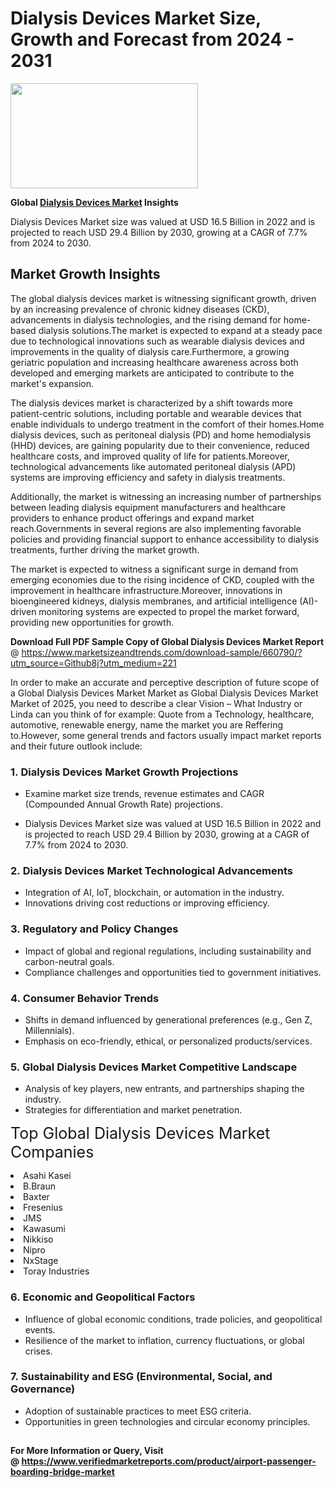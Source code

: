 <H1>Dialysis Devices Market Size, Growth and Forecast from 2024 - 2031</H1><img class="aligncenter size-medium wp-image-584254" src="https://thirdeyenews.in/wp-content/uploads/2024/09/Global-Market-Research-300x168.jpeg" alt="" width="300" height="168" /><p><strong>Global&nbsp;<a href="https://www.marketsizeandtrends.com/download-sample/660790/?utm_source=Github8j?utm_medium=221">Dialysis Devices Market</a> Insights</strong></p><p>Dialysis Devices Market size was valued at USD 16.5 Billion in 2022 and is projected to reach USD 29.4 Billion by 2030, growing at a CAGR of 7.7% from 2024 to 2030.</p><p><h2>Market Growth Insights</h2> <p>The global dialysis devices market is witnessing significant growth, driven by an increasing prevalence of chronic kidney diseases (CKD), advancements in dialysis technologies, and the rising demand for home-based dialysis solutions.The market is expected to expand at a steady pace due to technological innovations such as wearable dialysis devices and improvements in the quality of dialysis care.Furthermore, a growing geriatric population and increasing healthcare awareness across both developed and emerging markets are anticipated to contribute to the market's expansion.</p> <p>The dialysis devices market is characterized by a shift towards more patient-centric solutions, including portable and wearable devices that enable individuals to undergo treatment in the comfort of their homes.Home dialysis devices, such as peritoneal dialysis (PD) and home hemodialysis (HHD) devices, are gaining popularity due to their convenience, reduced healthcare costs, and improved quality of life for patients.Moreover, technological advancements like automated peritoneal dialysis (APD) systems are improving efficiency and safety in dialysis treatments.</p> <p>Additionally, the market is witnessing an increasing number of partnerships between leading dialysis equipment manufacturers and healthcare providers to enhance product offerings and expand market reach.Governments in several regions are also implementing favorable policies and providing financial support to enhance accessibility to dialysis treatments, further driving the market growth.</p> <p>The market is expected to witness a significant surge in demand from emerging economies due to the rising incidence of CKD, coupled with the improvement in healthcare infrastructure.Moreover, innovations in bioengineered kidneys, dialysis membranes, and artificial intelligence (AI)-driven monitoring systems are expected to propel the market forward, providing new opportunities for growth.</p> <p><span class=""><strong>Download Full PDF Sample Copy of Global Dialysis Devices Market Report</strong> @ <a href="https://www.marketsizeandtrends.com/download-sample/660790/?utm_source=Github8j?utm_medium=221" target="_blank">https://www.marketsizeandtrends.com/download-sample/660790/?utm_source=Github8j?utm_medium=221</a></span></p><p>In order to make an accurate and perceptive description of future scope of a Global&nbsp;Dialysis Devices Market Market as Global&nbsp;Dialysis Devices Market Market of 2025, you need to describe a clear Vision &ndash; What Industry or Linda can you think of for example: Quote from a Technology, healthcare, automotive, renewable energy, name the market you are Reffering to.However, some general trends and factors usually impact market reports and their future outlook include:</p><h3>1.&nbsp;<strong>Dialysis Devices Market Growth Projections</strong></h3><ul><li>Examine market size trends, revenue estimates and CAGR (Compounded Annual Growth Rate) projections.</li><li><p>Dialysis Devices Market size was valued at USD 16.5 Billion in 2022 and is projected to reach USD 29.4 Billion by 2030, growing at a CAGR of 7.7% from 2024 to 2030.</p></li></ul><h3>2.&nbsp;<strong>Dialysis Devices Market Technological Advancements</strong></h3><ul><li>Integration of AI, IoT, blockchain, or automation in the industry.</li><li>Innovations driving cost reductions or improving efficiency.</li></ul><h3>3.&nbsp;<strong>Regulatory and Policy Changes</strong></h3><ul><li>Impact of global and regional regulations, including sustainability and carbon-neutral goals.</li><li>Compliance challenges and opportunities tied to government initiatives.</li></ul><h3>4.&nbsp;<strong>Consumer Behavior Trends</strong></h3><ul><li>Shifts in demand influenced by generational preferences (e.g., Gen Z, Millennials).</li><li>Emphasis on eco-friendly, ethical, or personalized products/services.</li></ul><h3>5.&nbsp;<strong>Global Dialysis Devices Market Competitive Landscape</strong></h3><ul><li>Analysis of key players, new entrants, and partnerships shaping the industry.</li><li>Strategies for differentiation and market penetration.</li></ul><p data-pm-slice="1 1 []"><span style="color: inherit; font-family: inherit; font-size: 25px;">Top Global Dialysis Devices Market Companies</span></p><div class="" data-test-id=""><p><li>Asahi Kasei</li><li> B.Braun</li><li> Baxter</li><li> Fresenius</li><li> JMS</li><li> Kawasumi</li><li> Nikkiso</li><li> Nipro</li><li> NxStage</li><li> Toray Industries</li></p></div><h3>6.&nbsp;<strong>Economic and Geopolitical Factors</strong></h3><ul><li>Influence of global economic conditions, trade policies, and geopolitical events.</li><li>Resilience of the market to inflation, currency fluctuations, or global crises.</li></ul><h3>7.&nbsp;<strong>Sustainability and ESG (Environmental, Social, and Governance)</strong></h3><ul><li>Adoption of sustainable practices to meet ESG criteria.</li><li>Opportunities in green technologies and circular economy principles.</li></ul><h2><strong style="font-size: 14px;">For More Information or Query, Visit @&nbsp;</strong><a style="background-color: #ffffff; font-size: 14px;" href="https://www.marketsizeandtrends.com/report/dialysis-devices-market/" target="_blank">https://www.verifiedmarketreports.com/product/airport-passenger-boarding-bridge-market</a></h2>
